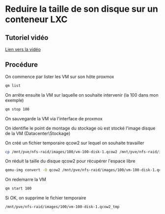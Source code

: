 # Reduire la taille de son disque sur un conteneur LXC

## Tutoriel vidéo

[Lien vers la vidéo](https://xxx)

## Procédure

On commence par lister les VM sur son hôte proxmox
```bash
qm list
```

On arrête ensuite la VM sur laquelle on souhaite intervenir (la 100 dans mon exemple)
```bash
qm stop 100
```

On sauvegarde la VM via l'interface de proxmox

On identifie le point de montage du stockage où est stocké l'image disque de la VM (Datacenter\Stockage)

On créé un fichier temporaire qcow2 sur lequel on souhaite travailler

```bash
cp /mnt/pve/nfs-raid/images/100/vm-100-disk-1.qcow2 /mnt/pve/nfs-raid/images/100/vm-100-disk-1.qcow2_tmp
```

On réduit la taille du disque qcow2 pour récupérer l'espace libre

```bash
qemu-img convert -O qcow2 /mnt/pve/nfs-raid/images/100/vm-100-disk-1.qcow2_tmp /mnt/pve/nfs-raid/images/100/vm-100-disk-1.qcow2
```

On redemarre la VM
```bash
qm start 100
```

Si OK, on supprime le fichier temporaire

```bash
/mnt/pve/nfs-raid/images/100/vm-100-disk-1.qcow2_tmp
```